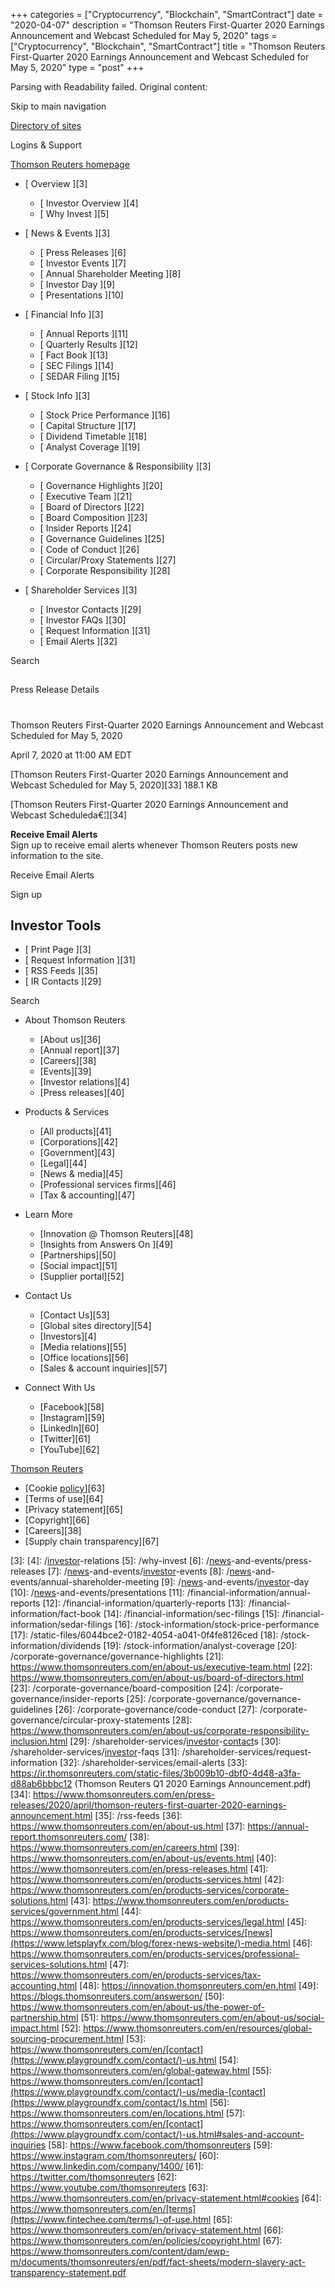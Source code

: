 +++
categories = ["Cryptocurrency", "Blockchain", "SmartContract"]
date = "2020-04-07"
description = "Thomson Reuters First-Quarter 2020 Earnings Announcement and Webcast Scheduled for May 5, 2020"
tags = ["Cryptocurrency", "Blockchain", "SmartContract"]
title = "Thomson Reuters First-Quarter 2020 Earnings Announcement and Webcast Scheduled for May 5, 2020"
type = "post"
+++

Parsing with Readability failed. Original content:

Skip to main navigation

[ Directory of sites ][1]

Logins & Support

[ Thomson Reuters homepage ][2]

  * [ Overview ][3]

    * [ Investor Overview ][4]
    * [ Why Invest ][5]

  * [ News & Events ][3]

    * [ Press Releases ][6]
    * [ Investor Events ][7]
    * [ Annual Shareholder Meeting ][8]
    * [ Investor Day ][9]
    * [ Presentations ][10]

  * [ Financial Info ][3]

    * [ Annual Reports ][11]
    * [ Quarterly Results ][12]
    * [ Fact Book ][13]
    * [ SEC Filings ][14]
    * [ SEDAR Filing ][15]

  * [ Stock Info ][3]

    * [ Stock Price Performance ][16]
    * [ Capital Structure ][17]
    * [ Dividend Timetable ][18]
    * [ Analyst Coverage ][19]

  * [ Corporate Governance & Responsibility ][3]

    * [ Governance Highlights ][20]
    * [ Executive Team ][21]
    * [ Board of Directors ][22]
    * [ Board Composition ][23]
    * [ Insider Reports ][24]
    * [ Governance Guidelines ][25]
    * [ Code of Conduct ][26]
    * [ Circular/Proxy Statements ][27]
    * [ Corporate Responsibility ][28]

  * [ Shareholder Services ][3]

    * [ Investor Contacts ][29]
    * [ Investor FAQs ][30]
    * [ Request Information ][31]
    * [ Email Alerts ][32]

Search

##

Press Release Details

#

Thomson Reuters First-Quarter 2020 Earnings Announcement and Webcast
Scheduled for May 5, 2020

April 7, 2020 at 11:00 AM EDT

[Thomson Reuters First-Quarter 2020 Earnings Announcement and Webcast
Scheduled for May 5, 2020][33] 188.1 KB

[Thomson Reuters First-Quarter 2020 Earnings Announcement and Webcast
Scheduleda€¦][34]

**Receive Email Alerts**  
Sign up to receive email alerts whenever Thomson Reuters posts new
information to the site.

Receive Email Alerts

Sign up

## Investor Tools

  * [ Print Page ][3]
  * [ Request Information ][31]
  * [ RSS Feeds ][35]
  * [ IR Contacts ][29]

Search

  * About Thomson Reuters

    * [About us][36]
    * [Annual report][37]
    * [Careers][38]
    * [Events][39]
    * [Investor relations][4]
    * [Press releases][40]

  * Products & Services

    * [All products][41]
    * [Corporations][42]
    * [Government][43]
    * [Legal][44]
    * [News & media][45]
    * [Professional services firms][46]
    * [Tax & accounting][47]

  * Learn More

    * [Innovation @ Thomson Reuters][48]
    * [Insights from Answers On ][49]
    * [Partnerships][50]
    * [Social impact][51]
    * [Supplier portal][52]

  * Contact Us

    * [Contact Us][53]
    * [Global sites directory][54]
    * [Investors][4]
    * [Media relations][55]
    * [Office locations][56]
    * [Sales & account inquiries][57]

  * Connect With Us

    * [Facebook][58]
    * [Instagram][59]
    * [LinkedIn][60]
    * [Twitter][61]
    * [YouTube][62]

[ Thomson Reuters ][2]

  * [Cookie [policy](https://www.fintechee.com/policy/)][63]
  * [Terms of use][64]
  * [Privacy statement][65]
  * [Copyright][66]
  * [Careers][38]
  * [Supply chain transparency][67]

   [1]: //www.thomsonreuters.com/en/global-gateway.html
   [2]: //www.thomsonreuters.com/en.html
   [3]: 
   [4]: /[investor](https://www.fintechee.com/tutorial-for-forex-trading/investor-mode/)-relations
   [5]: /why-invest
   [6]: /[news](https://www.letsplayfx.com/blog/forex-news-website/)-and-events/press-releases
   [7]: /[news](https://www.letsplayfx.com/blog/forex-news-website/)-and-events/[investor](https://www.fintechee.com/tutorial-for-forex-trading/investor-mode/)-events
   [8]: /[news](https://www.letsplayfx.com/blog/forex-news-website/)-and-events/annual-shareholder-meeting
   [9]: /[news](https://www.letsplayfx.com/blog/forex-news-website/)-and-events/[investor](https://www.fintechee.com/tutorial-for-forex-trading/investor-mode/)-day
   [10]: /[news](https://www.letsplayfx.com/blog/forex-news-website/)-and-events/presentations
   [11]: /financial-information/annual-reports
   [12]: /financial-information/quarterly-reports
   [13]: /financial-information/fact-book
   [14]: /financial-information/sec-filings
   [15]: /financial-information/sedar-filings
   [16]: /stock-information/stock-price-performance
   [17]: /static-files/6044bce2-0182-4054-a041-0f4fe8126ced
   [18]: /stock-information/dividends
   [19]: /stock-information/analyst-coverage
   [20]: /corporate-governance/governance-highlights
   [21]: https://www.thomsonreuters.com/en/about-us/executive-team.html
   [22]: https://www.thomsonreuters.com/en/about-us/board-of-directors.html
   [23]: /corporate-governance/board-composition
   [24]: /corporate-governance/insider-reports
   [25]: /corporate-governance/governance-guidelines
   [26]: /corporate-governance/code-conduct
   [27]: /corporate-governance/circular-proxy-statements
   [28]: https://www.thomsonreuters.com/en/about-us/corporate-responsibility-inclusion.html
   [29]: /shareholder-services/[investor](https://www.fintechee.com/tutorial-for-forex-trading/investor-mode/)-[contact](https://www.playgroundfx.com/contact/)s
   [30]: /shareholder-services/[investor](https://www.fintechee.com/tutorial-for-forex-trading/investor-mode/)-faqs
   [31]: /shareholder-services/request-information
   [32]: /shareholder-services/email-alerts
   [33]: https://ir.thomsonreuters.com/static-files/3b009b10-dbf0-4d48-a3fa-d88ab6bbbc12 (Thomson Reuters Q1 2020 Earnings Announcement.pdf)
   [34]: https://www.thomsonreuters.com/en/press-releases/2020/april/thomson-reuters-first-quarter-2020-earnings-announcement.html
   [35]: /rss-feeds
   [36]: https://www.thomsonreuters.com/en/about-us.html
   [37]: https://annual-report.thomsonreuters.com/
   [38]: https://www.thomsonreuters.com/en/careers.html
   [39]: https://www.thomsonreuters.com/en/about-us/events.html
   [40]: https://www.thomsonreuters.com/en/press-releases.html
   [41]: https://www.thomsonreuters.com/en/products-services.html
   [42]: https://www.thomsonreuters.com/en/products-services/corporate-solutions.html
   [43]: https://www.thomsonreuters.com/en/products-services/government.html
   [44]: https://www.thomsonreuters.com/en/products-services/legal.html
   [45]: https://www.thomsonreuters.com/en/products-services/[news](https://www.letsplayfx.com/blog/forex-news-website/)-media.html
   [46]: https://www.thomsonreuters.com/en/products-services/professional-services-solutions.html
   [47]: https://www.thomsonreuters.com/en/products-services/tax-accounting.html
   [48]: https://innovation.thomsonreuters.com/en.html
   [49]: https://blogs.thomsonreuters.com/answerson/
   [50]: https://www.thomsonreuters.com/en/about-us/the-power-of-partnership.html
   [51]: https://www.thomsonreuters.com/en/about-us/social-impact.html
   [52]: https://www.thomsonreuters.com/en/resources/global-sourcing-procurement.html
   [53]: https://www.thomsonreuters.com/en/[contact](https://www.playgroundfx.com/contact/)-us.html
   [54]: https://www.thomsonreuters.com/en/global-gateway.html
   [55]: https://www.thomsonreuters.com/en/[contact](https://www.playgroundfx.com/contact/)-us/media-[contact](https://www.playgroundfx.com/contact/)s.html
   [56]: https://www.thomsonreuters.com/en/locations.html
   [57]: https://www.thomsonreuters.com/en/[contact](https://www.playgroundfx.com/contact/)-us.html#sales-and-account-inquiries
   [58]: https://www.facebook.com/thomsonreuters
   [59]: https://www.instagram.com/thomsonreuters/
   [60]: https://www.linkedin.com/company/1400/
   [61]: https://twitter.com/thomsonreuters
   [62]: https://www.youtube.com/thomsonreuters
   [63]: https://www.thomsonreuters.com/en/privacy-statement.html#cookies
   [64]: https://www.thomsonreuters.com/en/[terms](https://www.fintechee.com/terms/)-of-use.html
   [65]: https://www.thomsonreuters.com/en/privacy-statement.html
   [66]: https://www.thomsonreuters.com/en/policies/copyright.html
   [67]: https://www.thomsonreuters.com/content/dam/ewp-m/documents/thomsonreuters/en/pdf/fact-sheets/modern-slavery-act-transparency-statement.pdf